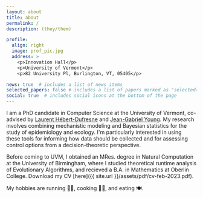 ```yaml
---
layout: about
title: about
permalink: /
description: (they/them)

profile:
  align: right
  image: prof_pic.jpg
  address: >
    <p>Innovation Hall</p>
    <p>University of Vermont</p>
    <p>82 University Pl, Burlington, VT, 05405</p>

news: true  # includes a list of news items
selected_papers: false # includes a list of papers marked as "selected={true}"
social: true  # includes social icons at the bottom of the page
---
```


I am a PhD candidate in Computer Science at the University of Vermont, co-advised by [Laurent Hébert-Dufresne](http://laurenthebertdufresne.github.io/) and [Jean-Gabriel Young](https://www.jgyoung.ca/). 
My research involves combining mechanistic modeling and Bayesian statistics for the study of epidemiology and ecology. 
I'm particularly interested in using these tools for informing how data should be collected and for assessing control options from a decision-theoretic perspective.

Before coming to UVM, I obtained an MRes. degree in Natural Computation at the University of Birmingham, where I studied theoretical runtime analysis of Evolutionary Algorithms, and recieved a B.A. in Mathematics at Oberlin College. Download my CV [here]({{ site.url }}/assets/pdf/cv-feb-2023.pdf).

My hobbies are running 🏃‍♀️, cooking 👩‍🍳, and eating 🍽.

